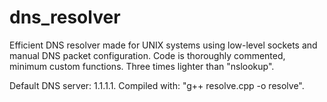 # dns_resolver
Efficient DNS resolver made for UNIX systems using low-level sockets and manual DNS packet configuration. Code is thoroughly commented, minimum custom functions. Three times lighter than "nslookup". 

Default DNS server: 1.1.1.1. Compiled with: "g++ resolve.cpp -o resolve".

